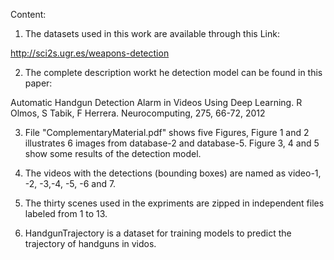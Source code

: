 Content:

1. The datasets used in this work are available through this Link:

  http://sci2s.ugr.es/weapons-detection

2. The complete description workt he detection model can be found in this paper:


  Automatic Handgun Detection Alarm in Videos Using Deep Learning. 
  R Olmos, S Tabik, F Herrera.
  Neurocomputing, 275, 66-72, 2012

3. File "ComplementaryMaterial.pdf" shows five Figures, Figure 1 and 2 illustrates 6 images from database-2 and database-5. Figure 3, 4 and 5 show some results of the detection model.

4. The videos with the detections (bounding boxes) are named as video-1, -2, -3,-4, -5, -6 and 7.  

5. The thirty scenes used in the expriments are zipped in independent files labeled from 1 to 13.

6. HandgunTrajectory  is a dataset for training models to predict the trajectory of handguns in vidos.
